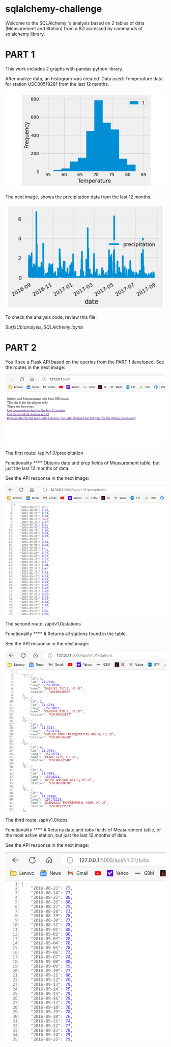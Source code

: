 # sqlalchemy-challenge


Welcome to the SQLAlchemy 's analysis based on 2 tables of data (Measurement and Station) from a BD accessed by commands of sqlalchemy library.


# PART 1


This work includes 2 graphs with pandas python library.


After analize data, an histogram was created. Data used: Temperature data for station USC00519281 from the last 12 months.

 <p align="center"><img src="https://github.com/zuntaalejandra/sqlalchemy-challenge/blob/main/Images/Histogram_station.png" /></p>

The next image, shows the precipitation data from the last 12 months.

 <p align="center"><img src="https://github.com/zuntaalejandra/sqlalchemy-challenge/blob/main/Images/precipitation_Graph.png" /></p>

To check the analysis code, review this file:

 *SurfsUp\analysis_SQLAlchemy.ipynb*



# PART 2

You'll see a Flask API based on the queries from the PART 1 developed.
See the routes in the next image:

 <p align="center"><img src="https://github.com/zuntaalejandra/sqlalchemy-challenge/blob/main/Images/api_page.png" /></p>

The first route:  /api/v1.0/precipitation

Functionality 
**** Obtains date and prcp fields of Measurement table, but just the last 12 months of data.

See the API response in the next image:

<p align="center"><img src="https://github.com/zuntaalejandra/sqlalchemy-challenge/blob/main/Images/precipitation_API.png" /></p>

The second route:  /api/v1.0/stations

Functionality 
**** # Returns all stations found in the table.

See the API response in the next image:

<p align="center"><img src="https://github.com/zuntaalejandra/sqlalchemy-challenge/blob/main/Images/stations_API.png" /></p>

The third route:  /api/v1.0/tobs

Functionality 
**** # Returns date and tobs fields of Measurement table, of the most active station, but just the last 12 months of data.

See the API response in the next image:

<p align="center"><img src="https://github.com/zuntaalejandra/sqlalchemy-challenge/blob/main/Images/tobs_API.png" /></p>




